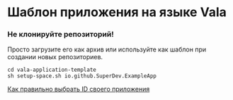 # Шаблон приложения на языке Vala

### Не клонируйте репозиторий!
Просто загрузите его как архив или используйте как шаблон при создании новых репозиториев.

```
cd vala-application-template
sh setup-space.sh io.github.SuperDev.ExampleApp
```

[Как правильно выбрать ID своего приложения](https://developer.gnome.org/documentation/tutorials/application-id.html)

